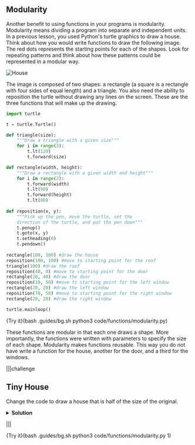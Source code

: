 ## Modularity

Another benefit to using functions in your programs is modularity. Modularity means dividing a program into separate and independent units. In a previous lesson, you used Python's turtle graphics to draw a house. Think about how you would write functions to draw the following image. The red dots represents the starting points for each of the shapes. Look for repeating patterns and think about how these patterns could be represented in a modular way.

![House](.guides/images/house.png)

The image is composed of two shapes: a rectangle (a square is a rectangle with four sides of equal length) and a triangle. You also need the ability to reposition the turtle without drawing any lines on the screen. These are the three functions that will make up the drawing.

```python
import turtle

t = turtle.Turtle()

def triangle(size):
    """Draw a triangle with a given size"""
    for i in range(3):
        t.lt(120)
        t.forward(size)

def rectangle(width, height):
    """Draw a rectangle with a given width and height"""
    for i in range(2):
        t.forward(width)
        t.lt(90)
        t.forward(height)
        t.lt(90)
        
def reposition(x, y):
    """Pick up the pen, move the turtle, set the
    direction of the turtle, and put the pen down"""
    t.penup()
    t.goto(x, y)
    t.setheading(0)
    t.pendown()
        
rectangle(100, 100) #draw the house
reposition(100, 100) #move to starting point for the roof
triangle(100) #draw the roof
reposition(40, 0) #move to starting point for the door
rectangle(20, 40) #draw the door
reposition(10, 50) #move to starting point for the left window
rectangle(20, 20) #draw the left window
reposition(70, 50) #move to starting point for the right window
rectangle(20, 20) #draw the right window

turtle.mainloop()
```

{Try it}(bash .guides/bg.sh python3 code/functions/modularity.py)

These functions are modular in that each one draws a shape. More importantly, the functions were written with parameters to specify the size of each shape. Modularity makes functions reusable. This way you do not have write a function for the house, another for the door, and a third for the windows.

|||challenge
## Tiny House
Change the code to draw a house that is half of the size of the original.
<details>
  <summary><strong>Solution</strong></summary>
  
  ```python
  rectangle(50, 50)
  reposition(50, 50)
  triangle(50)
  reposition(15, 0)
  rectangle(10, 20)
  reposition(5, 30)
  rectangle(10, 10)
  reposition(35, 30)
  rectangle(10, 10)
  ```
  
</details>

|||

{Try it}(bash .guides/bg.sh python3 code/functions/modularity.py 1)

